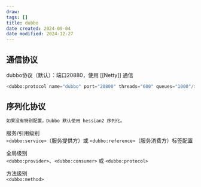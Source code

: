 ```yaml
---
draw:
tags: []
title: dubbo
date created: 2024-09-04
date modified: 2024-12-27
---
```


## 通信协议

dubbo协议（默认）：端口20880，使用 [[Netty]] 通信

```Java
<dubbo:protocol name="dubbo" port="20800" threads="600" queues="1000"/>
```

## 序列化协议

```Java
如果没有特别配置，Dubbo 默认使用 hessian2 序列化。
```

服务/引用级别  
`<dubbo:service>`（服务提供方）或 `<dubbo:reference>`（服务消费方）标签配置

全局级别  
`<dubbo:provider>`、`<dubbo:consumer>` 或 `<dubbo:protocol>`

方法级别  
`<dubbo:method>`
